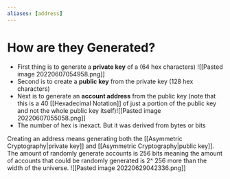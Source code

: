 ```yaml
---
aliases: [address]
---
```


# How are they Generated?
- First thing is to generate a **private key** of a (64 hex characters)
![[Pasted image 20220607054958.png]]
- Second is to create a **public key** from the private key (128 hex characters)
- Next is to generate an **account address** from the public key (note that this is a 40 [[Hexadecimal Notation]] of just a portion of the public key and not the whole public key itself)![[Pasted image 20220607055058.png]]
- The number of hex is inexact. But it was derived from bytes or bits


Creating an address means generating both the [[Asymmetric Cryptography|private key]] and [[Asymmetric Cryptography|public key]]. The amount of randomly generate accounts is 256 bits meaning the amount of accounts that could be randomly generated is 2^ 256 more than the width of the universe. 
![[Pasted image 20220629042336.png]]
